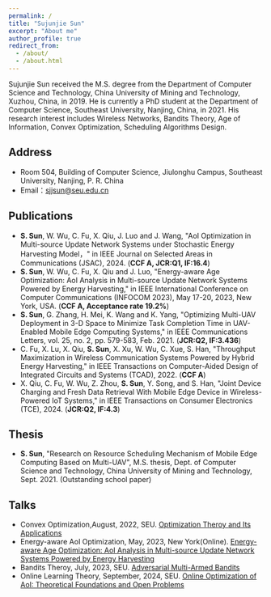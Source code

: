 ```yaml
---
permalink: /
title: "Sujunjie Sun"
excerpt: "About me"
author_profile: true
redirect_from: 
  - /about/
  - /about.html
---
```

Sujunjie Sun received the M.S. degree from the Department of Computer Science and Technology, China University of Mining and Technology, Xuzhou, China, in 2019. He is currently a PhD student at the Department of Computer Science, Southeast University, Nanjing, China, in 2021. His research interest includes Wireless Networks, Bandits Theory, Age of Information, Convex Optimization, Scheduling Algorithms Design.

Address
------
* Room 504, Building of Computer Science, Jiulonghu Campus, Southeast University, Nanjing, P. R. China
* Email：sjjsun@seu.edu.cn

Publications
------
* **S. Sun**, W. Wu, C. Fu, X. Qiu, J. Luo and J. Wang, "AoI Optimization in Multi-source Update Network Systems under Stochastic Energy Harvesting Model，" in IEEE Journal on Selected Areas in Communications (JSAC), 2024. (**CCF A, JCR:Q1, IF:16.4**)
* **S. Sun**, W. Wu, C. Fu, X. Qiu and J. Luo, "Energy-aware Age Optimization: AoI Analysis in Multi-source Update Network Systems Powered by Energy Harvesting," in IEEE International Conference on Computer Communications (INFOCOM 2023), May 17-20, 2023, New York, USA. (**CCF A, Acceptance rate 19.2%**)
* **S. Sun**, G. Zhang, H. Mei, K. Wang and K. Yang, "Optimizing Multi-UAV Deployment in 3-D Space to Minimize Task Completion Time in UAV-Enabled Mobile Edge Computing Systems," in IEEE Communications Letters, vol. 25, no. 2, pp. 579-583, Feb. 2021. (**JCR:Q2, IF:3.436**)
* C. Fu, X. Lu, X. Qiu, **S. Sun**, X. Xu, W. Wu, C. Xue, S. Han, "Throughput Maximization in Wireless Communication Systems Powered by Hybrid Energy Harvesting," in IEEE Transactions on Computer-Aided Design of Integrated Circuits and Systems (TCAD), 2022. (**CCF A**)
* X. Qiu, C. Fu, W. Wu, Z. Zhou, **S. Sun**, Y. Song, and S. Han, "Joint Device Charging and Fresh Data Retrieval With Mobile Edge Device in Wireless-Powered IoT Systems," in IEEE Transactions on Consumer Electronics (TCE), 2024. (**JCR:Q2, IF:4.3**)

Thesis
------
* **S. Sun**, "Research on Resource Scheduling Mechanism of Mobile Edge Computing Based on Multi-UAV", M.S. thesis, Dept. of Computer Science and Technology, China University of Mining and Technology, Sept. 2021. (Outstanding school paper)

Talks
------
* Convex Optimization,August, 2022, SEU. [Optimization Theroy and Its Applications](https://www.dropbox.com/scl/fi/6dior6ltsjyptp8o5itva/Optimization-Theory-and-Its-Applications.pdf?rlkey=xpl18n6medjncxgjwoott8dle&st=tscpiuyk&dl=0)
* Energy-aware AoI Optimization, May, 2023, New York(Online). [Energy-aware Age Optimization: AoI Analysis in Multi-source Update Network Systems Powered by Energy Harvesting](https://www.dropbox.com/scl/fi/frn7nml8i8x7xl7virang/Presentation.pdf?rlkey=tanw1xicnehkxs60uu5rjqdxc&st=zn603s1r&dl=0)
* Bandits Theroy, July, 2023, SEU. [Adversarial Multi-Armed Bandits](https://www.dropbox.com/scl/fi/e1vi003kxffsso7ucpkm5/Adversarial-Bandits.pdf?rlkey=v9g4a3p7au1rhfnl22ij4bcip&st=iss5xwle&dl=0)
* Online Learning Theory, September, 2024, SEU. [Online Optimization of AoI: Theoretical Foundations and Open Problems](https://www.dropbox.com/scl/fi/3uvnkb0l1b4r1atkgowbk/Online-Optimization-of-AoI-Theoretical-Foundations-and-Open-Problems.pdf?rlkey=f1eb4nvguxdsg896xpodrjnzs&st=9xhge5yp&dl=0)
